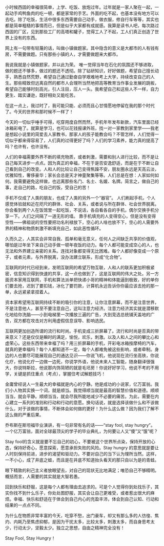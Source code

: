 
小时候西固的幸福很简单，上学、吃饭、放炮过年。过年就是一家人聚在一起，一起动手鸡鸭鱼肉的吃一顿，都是家常的手艺。外面的吃不起，也基本没有地方可以去吃。除了吃饭，生活中很多东西需要自己动手，做衣服，修自行车等等，其实也都是简单粗糙的事情而已，但是似乎大家都有成就感。我算是读书人吧，每次路过西固的厂区，见到那些工厂的高塔和罐子，觉得工人了不起，工人们真正创造了世界上没有的东西。

网上有一句带有轻蔑的话，叫做小镇做题家。其中隐含的意义是大都市的人有钱有房，不需要做题。只有那些小镇的人，才需要做题来大都市。

我说我就是小镇做题家，并以此为荣。 唯一觉得当年在石化的氛围还不够进取，做的题还不够多，做过的题还不透彻。除了钻研知识，好好做题，希望自己擅长动手，熟悉自然荒野，希望自己通过勤奋自学艰难地考上大学，持续改变自己的人生。那些精致但远离自然的都市人会理所当然地把高等教育当作事业发展的跳板，希望自己能够时刻高光，引人注目，压人一头。我希望自己和这些人不一样，自力更生、踏实谦逊，既好相处又能吃苦。 

在这一点上，我过时了，我可能只能、必须而且心甘情愿地停留在我的那个时代了。今天的世界和那时候不一样了！

今天的一切似乎唾手可得，吃穿用度自然而然，手机年年发布新款，汽车里面已经冰箱彩电了。就算是学习，也可以花钱报课外班，找一对一家教到家里学——我老是想起小说里的简爱去人家教书，那家人的孩子能教会吗？不管怎样，人们觉得一切似乎都来得容易了，人们真的过得更好了吗？人们的学习素养，能力真的提高了吗？也许有，也许没有。

人们的幸福需要外界不断的填充物质，或者刺激，需要和别人进行比较，而不是让自己每天进步一点点。因为真正的幸福，不在于是否安逸舒适，而是在于不断让自己看到自己的改变。人和人的比较让自己变得焦躁不安，朋友圈永远是天高云淡，优雅知性，奢侈豪华；家长会总是天才神童聚集等等。人们总是在想：人家如何如何。我需要避免这样做，也远离那些名门、名士、名媛、名牌。简言之，做自己的事，走自己的路，吃自己的饭，受自己的苦！

手机不仅成了人类的朋友，也成了人类的另外一个“器官”。 人们刷起手机，个人感觉体验就和近在咫尺的群体、社会、关系，或者说与所在群体、社会世界脱离。 你会看到两个人在饭馆里一起吃饭，不说话，各自看各自的手机，偶尔交换手机分享一下。人们之间隔了一道无形的墙。 靠手机填充的人变得空心，但是没有变得空性——佛祖说的空性要把功名利禄放下，空心的人啥也放不下，空心的人需要外界的精神和物质刺激不断填充自己，如此恶性循环。

久而久之，人其实会非常自我、孤单和毫无意义，任何人之间缺乏共享的价值观，哪怕是过年坐下来自己动手做一顿年夜饭的动力。每个人都可能变成空心的人，也无法和外界建立亲密的关系。连找对象都变得无比困难。每个人都好像变成一个原子，或者元素，与外界脱离，没办法建立联系，形成“化合物”。

互联网的时代已经到来，发明互联网的希望万物互联，人和人的联系更加积极紧密，信息知识得到快速的共享，这一点也做到了，这是互联网的伟大之处。另一方面资本家用互联网，手机和算法派单把快递小哥的精神和体能逼到极致，好的单你们要去抢，迟到了要扣钱，冰化了要罚款，计算机永远告诉你你最应该去抢的那一单，永远紧紧拿捏着人。

资本家希望用互联网持续不断的吸引你的注意，让你注意屏幕，而不是注意世界，不是注意他人，甚至不要注意自己，这叫注意力经济。注意力经济其实就是潜移默化地给你洗脑——小到电梯里一次播放三遍的广告，大到竞选总统铺天盖地的广告，双方都在攻击对方利用虚假信息误导、影响选民。

互联网更加创造所谓的流行和时尚。手机变成三折屏幕了。流行和时尚是否真的带来意义？还是仅仅是瞬时的满足，愉悦，欢乐，刺激。以及人和人之间的攀比心和虚荣心。这些东西带来幸福了吗？用三折屏幕的手机，开彩电冰箱按摩椅的汽车，就真的更幸福吗？每个人都知道不一定，每个人都难免被这些影响，或者牵制。身边的人也要尽可能展现自己的通达见识——你说飞机，他说现在流行坐高铁，你说化疗，他说化疗一边做一边死，你说学外语，他说未来人工智能，随身翻译很强大，你说特斯拉，他说那内饰简陋的就是毛坯房！你说好好学习，他说不考的不用学，关键是抓住重点（考点），掌握住考试解题技巧！

金庸曾经说人一生最大的幸福就是内心的宁静。他是成功的小说家，亿万富翁。我们小人物其实换一个词，就是顺当。我觉得顺当就是最高的智慧价值和道德。顺顺当当，就会平静。顺顺当当，就会尽我所能地减少不必要的痛苦。为此，需要在内心建立一系列的准则和行动和行动的意愿。换句话说，就是选择该做什么和不该做什么，对于该做的事情，不断体会如何做的更好！为什么这么做？因为我们了解不这么做的严重后果。

乔布斯在斯坦福毕业演讲，有一句非常有名的话——“stay fool, stay hungry”。一个亿万富翁，面对全球最顶尖的学子的毕业典礼，为何要让人又“傻”又“饿”呢？

Stay fool的含义就是要不忘自己的初心，不要被这个世界所点染，保持开放的心态，保持好奇心，愿意探索，愿意承担失败的风险。Stay hungry 的意思就是要让人时刻保持前进，进步的渴望和驱动力。不要对自己的当下认为理所当然。这样，一不小心，成了井底之蛙，而且是在井底不知道抬头看天的那只自以为是的青蛙。

眼下精致的利己主义者放眼望去，对自己的现状无比地满足；唯恐自己不够精明。概括而言，人需要的其实就是大智若愚。

回到快乐和舒服，这是每个人都有理由去追求的。可是个人觉得你到处找乐子，其实你找不到什么乐子，你处处图舒服，其实会让自己更难受，或者惹出很大的麻烦。幸福、快乐和舒适在于体会到自己内心的充盈丰沛，体会到自己认知、行动和结果的一点点不同。

为什么在物质非常丰富的今天，吃穿不愁，出门豪车，却又有那么多的人彷徨、焦灼、内耗乃至焦虑抑郁，是因为干扰太多，比较太多，刺激太多，而自身思考太少，行动太少，坚毅太少。独立之思想，自由之精神完全没有！

Stay Fool, Stay Hungry！
